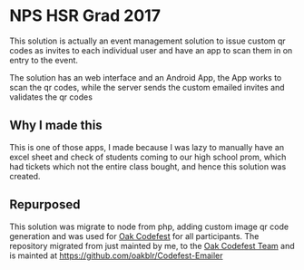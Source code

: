 # NPS HSR Grad 2017

This solution is actually an event management solution to issue custom qr codes as invites to each individual user and have an app to scan them in on entry to the event.

The solution has an web interface and an Android App, the App works to scan the qr codes, while the server sends the custom emailed invites and validates the qr codes


## Why I made this

This is one of those apps, I made because I was lazy to manually have an excel sheet and check of students coming to our high school prom, which had tickets which not the entire class bought, and hence this solution was created.


## Repurposed 

This solution was migrate to node from php, adding custom image qr code generation and was used for [Oak Codefest](http://codefest.oakridge.in) for all participants. The repository migrated from just mainted by me, to the [Oak Codefest Team](https://github.com/oakblr) and is mainted at https://github.com/oakblr/Codefest-Emailer
